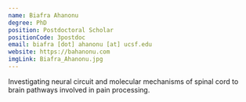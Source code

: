```yaml
---
name: Biafra Ahanonu
degree: PhD
position: Postdoctoral Scholar
positionCode: 3postdoc
email: biafra [dot] ahanonu [at] ucsf.edu
website: https://bahanonu.com
imgLink: Biafra_Ahanonu.jpg
---
```

Investigating neural circuit and molecular mechanisms of spinal cord to brain pathways involved in pain processing.
